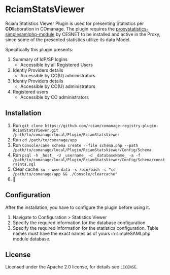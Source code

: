 # RciamStatsViewer
Rciam Statistics Viewer Plugin is used for presenting Statistics per **CO**llaboration in COmanage.
The plugin requires the [proxystatistics-simplesamlphp-module](https://github.com/CESNET/proxystatistics-simplesamlphp-module) by CESNET to be installed and active in the Proxy, since some of the presented statistics utilize its data Model. 

Specifically this plugin presents:
1. Summary of IdP/SP logins
   - Accessible by all Registered Users
2. Identiy Providers details
   - Accessible by CO(U) administrators
3. Identiy Providers details
   - Accessible by CO(U) administrators
4. Registered users   
   - Accessible by CO administrators


## Installation

1. Run `git clone https://github.com/rciam/comanage-registry-plugin-RciamStatsViewer.git /path/to/comanage/local/Plugin/RciamStatsViewer`
2. Run `cd /path/to/comanage/app`
3. Run `Console/cake schema create --file schema.php --path /path/to/comanage/local/Plugin/RciamStatsViewer/Config/Schema`
4. Run `psql -h _host_ -U _username_ -d _databaseName_ -a -f /path/to/comanage/local/Plugin/RciamStatsViewer/Config/Schema/constraints.sql`
5. Clear cache: `su - www-data -s /bin/bash -c "cd /path/to/comanage/app && ./Console/clearcache"`
6. 🍺

## Configuration

After the installation, you have to configure the plugin before using it. 
1. Navigate to Configuration > Statistics Viewer
2. Specify the required information for the database configuration
3. Specify the required information for the statistics configuration. Table names must have the exact names as of yours in simpleSAMLphp module database.

## License

Licensed under the Apache 2.0 license, for details see `LICENSE`.

